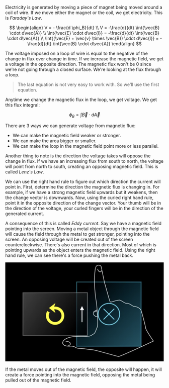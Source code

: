 Electricity is generated by moving a piece of magnet being moved around a coil of wire. If we move either the magnet or the coil, we get electricity. This is *Faraday's Law*.

$$
\begin{align}
V = - \frac{d \phi_B}{dt}
\\
V = -\frac{d}{dt} \int{\vec{B} \cdot d\vec{A}}
\\
\int{\vec{E} \cdot d\vec{l}} = -\frac{d}{dt} \int{\vec{B} \cdot d\vec{A}}
\\
\int{(\vec{E} + \vec{v} \times \vec{B}) \cdot d\vec{l}} = -\frac{d}{dt} \int{\vec{B} \cdot d\vec{A}}
\end{align}
$$

The voltage imposed on a loop of wire is equal to the negative of the change in flux over change in time. If we increase the magnetic field, we get a voltage in the opposite direction. The magnetic flux won't be 0 since we're not going through a closed surface. We're looking at the flux through a loop.

> The last equation is not very easy to work with. So we'll use the first equation.

Anytime we change the magnetic flux in the loop, we get voltage. We get this flux integral:

$$
\phi_B = \int{\vec{B} \cdot d\vec{A}}
$$

There are 3 ways we can generate voltage from magnetic flux:
- We can make the magnetic field weaker or stronger.
- We can make the area bigger or smaller.
- We can make the loop in the magnetic field point more or less parallel.

Another thing to note is the direction the voltage takes will oppose the change in flux. If we have an increasing flux from south to north, the voltage will point from north to south, creating an opposing magnetic field. This is called *Lenz's Law*.

We can use the right hand rule to figure out which direction the current will point in. First, determine the direction the magnetic flux is changing in. For example, if we have a strong magnetic field upwards but it weakens, then the change vector is downwards. Now, using the curled right hand rule, point it in the opposite direction of the change vector. Your thumb will be in the direction of the voltage, your curled fingers will be in the direction of the generated current.

A consequence of this is called *Eddy current*. Say we have a magnetic field pointing into the screen. Moving a metal object through the magnetic field will cause the field through the metal to get stronger, pointing into the screen. An opposing voltage will be created out of the screen counterclockwise. There's also current in that direction. Most of which is pointing upwards as the object enters the magnetic field. Using the right hand rule, we can see there's a force pushing the metal back.

![](../Assets/eddy-current-example.png)

If the metal moves out of the magnetic field, the opposite will happen, it will create a force pointing into the magnetic field, opposing the metal being pulled out of the magnetic field.